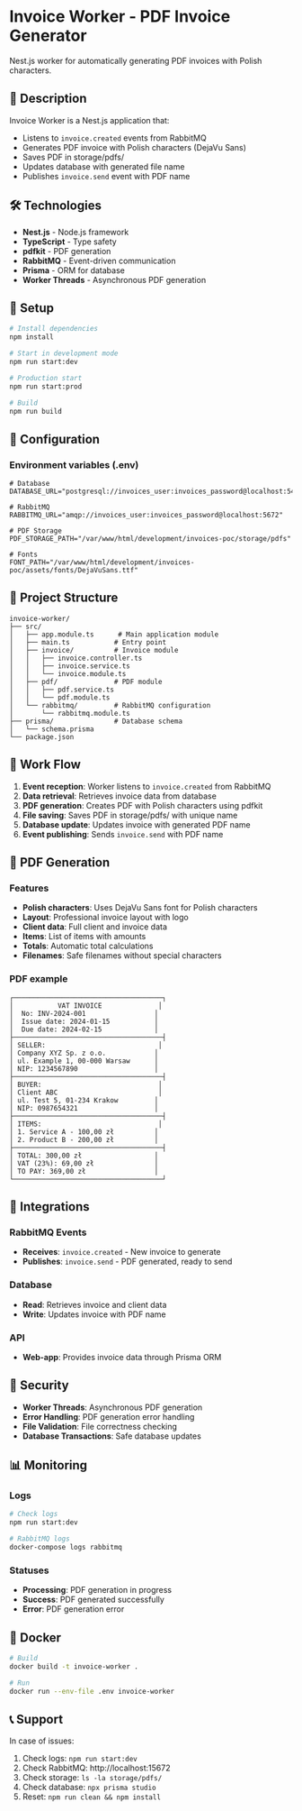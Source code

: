 # Invoice Worker - PDF Invoice Generator

Nest.js worker for automatically generating PDF invoices with Polish characters.

## 🚀 Description

Invoice Worker is a Nest.js application that:
- Listens to `invoice.created` events from RabbitMQ
- Generates PDF invoice with Polish characters (DejaVu Sans)
- Saves PDF in storage/pdfs/
- Updates database with generated file name
- Publishes `invoice.send` event with PDF name

## 🛠️ Technologies

- **Nest.js** - Node.js framework
- **TypeScript** - Type safety
- **pdfkit** - PDF generation
- **RabbitMQ** - Event-driven communication
- **Prisma** - ORM for database
- **Worker Threads** - Asynchronous PDF generation

## 🚀 Setup

```bash
# Install dependencies
npm install

# Start in development mode
npm run start:dev

# Production start
npm run start:prod

# Build
npm run build
```

## 🔧 Configuration

### Environment variables (.env)
```env
# Database
DATABASE_URL="postgresql://invoices_user:invoices_password@localhost:5433/invoices_db"

# RabbitMQ
RABBITMQ_URL="amqp://invoices_user:invoices_password@localhost:5672"

# PDF Storage
PDF_STORAGE_PATH="/var/www/html/development/invoices-poc/storage/pdfs"

# Fonts
FONT_PATH="/var/www/html/development/invoices-poc/assets/fonts/DejaVuSans.ttf"
```

## 📁 Project Structure

```
invoice-worker/
├── src/
│   ├── app.module.ts      # Main application module
│   ├── main.ts           # Entry point
│   ├── invoice/          # Invoice module
│   │   ├── invoice.controller.ts
│   │   ├── invoice.service.ts
│   │   └── invoice.module.ts
│   ├── pdf/              # PDF module
│   │   ├── pdf.service.ts
│   │   └── pdf.module.ts
│   └── rabbitmq/         # RabbitMQ configuration
│       └── rabbitmq.module.ts
├── prisma/               # Database schema
│   └── schema.prisma
└── package.json
```

## 🔄 Work Flow

1. **Event reception**: Worker listens to `invoice.created` from RabbitMQ
2. **Data retrieval**: Retrieves invoice data from database
3. **PDF generation**: Creates PDF with Polish characters using pdfkit
4. **File saving**: Saves PDF in storage/pdfs/ with unique name
5. **Database update**: Updates invoice with generated PDF name
6. **Event publishing**: Sends `invoice.send` with PDF name

## 📄 PDF Generation

### Features
- **Polish characters**: Uses DejaVu Sans font for Polish characters
- **Layout**: Professional invoice layout with logo
- **Client data**: Full client and invoice data
- **Items**: List of items with amounts
- **Totals**: Automatic total calculations
- **Filenames**: Safe filenames without special characters

### PDF example
```
┌─────────────────────────────────────┐
│           VAT INVOICE              │
│  No: INV-2024-001                 │
│  Issue date: 2024-01-15           │
│  Due date: 2024-02-15             │
├─────────────────────────────────────┤
│ SELLER:                            │
│ Company XYZ Sp. z o.o.            │
│ ul. Example 1, 00-000 Warsaw      │
│ NIP: 1234567890                   │
├─────────────────────────────────────┤
│ BUYER:                             │
│ Client ABC                         │
│ ul. Test 5, 01-234 Krakow         │
│ NIP: 0987654321                   │
├─────────────────────────────────────┤
│ ITEMS:                             │
│ 1. Service A - 100,00 zł          │
│ 2. Product B - 200,00 zł          │
├─────────────────────────────────────┤
│ TOTAL: 300,00 zł                  │
│ VAT (23%): 69,00 zł               │
│ TO PAY: 369,00 zł                 │
└─────────────────────────────────────┘
```

## 🔗 Integrations

### RabbitMQ Events
- **Receives**: `invoice.created` - New invoice to generate
- **Publishes**: `invoice.send` - PDF generated, ready to send

### Database
- **Read**: Retrieves invoice and client data
- **Write**: Updates invoice with PDF name

### API
- **Web-app**: Provides invoice data through Prisma ORM

## 🔐 Security

- **Worker Threads**: Asynchronous PDF generation
- **Error Handling**: PDF generation error handling
- **File Validation**: File correctness checking
- **Database Transactions**: Safe database updates

## 📊 Monitoring

### Logs
```bash
# Check logs
npm run start:dev

# RabbitMQ logs
docker-compose logs rabbitmq
```

### Statuses
- **Processing**: PDF generation in progress
- **Success**: PDF generated successfully
- **Error**: PDF generation error

## 🐳 Docker

```bash
# Build
docker build -t invoice-worker .

# Run
docker run --env-file .env invoice-worker
```

## 📞 Support

In case of issues:
1. Check logs: `npm run start:dev`
2. Check RabbitMQ: http://localhost:15672
3. Check storage: `ls -la storage/pdfs/`
4. Check database: `npx prisma studio`
5. Reset: `npm run clean && npm install`
